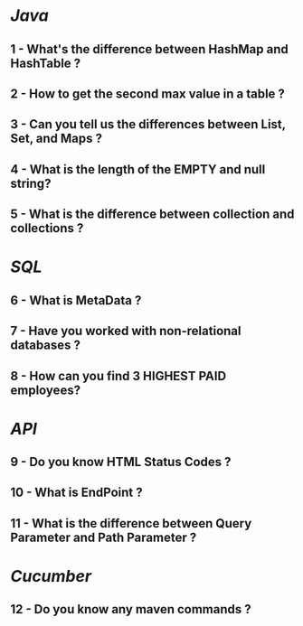 # _Java_

## 1 - What's the difference between HashMap and HashTable ?

## 2 - How to get the second max value in a table ?

## 3 - Can you tell us the differences between List, Set, and Maps ?

## 4 - What is the length of the EMPTY and null string?

## 5 - What is the difference between collection and collections ?

# _SQL_

## 6 - What is MetaData ?

## 7 - Have you worked with non-relational databases ?

## 8 - How can you find 3 HIGHEST PAID employees?

# _API_

## 9 - Do you know HTML Status Codes ?

## 10 - What is EndPoint ?

## 11 - What is the difference between Query Parameter and Path Parameter ?

# _Cucumber_

## 12 - Do you know any maven commands ?

